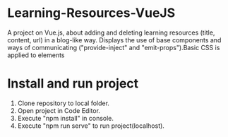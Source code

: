 # Learning-Resources-VueJS
A project on Vue.js, about adding and deleting learning resources (title, content, url) in a blog-like way. Displays the use of base components and ways of communicating ("provide-inject" and "emit-props").Basic CSS is applied to elements

# Install and run project
1. Clone repository to local folder.
2. Open project in Code Editor.
3. Execute "npm install" in console.
4. Execute "npm run serve" to run project(localhost).
